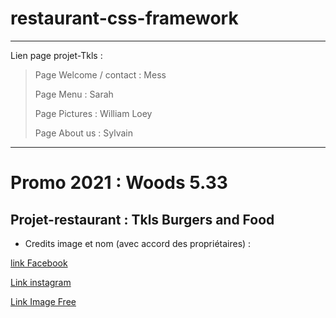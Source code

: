 # restaurant-css-framework
***
Lien page projet-Tkls : 
> Page Welcome / contact : Mess
> 
> Page Menu : Sarah
> 
> Page Pictures : William Loey
> 
> Page About us : Sylvain

***

# Promo 2021 : Woods 5.33

## Projet-restaurant : Tkls Burgers and Food

* Credits image et nom (avec accord des propriétaires) : 

[link Facebook](https://www.facebook.com/pages/category/Fast-Food-Restaurant/TKLS-FOOD-BurgersBeers-110805740802476/)

[Link instagram](https://www.instagram.com/tkls_food/)

[Link Image Free](https://www.unsplash.com/)
